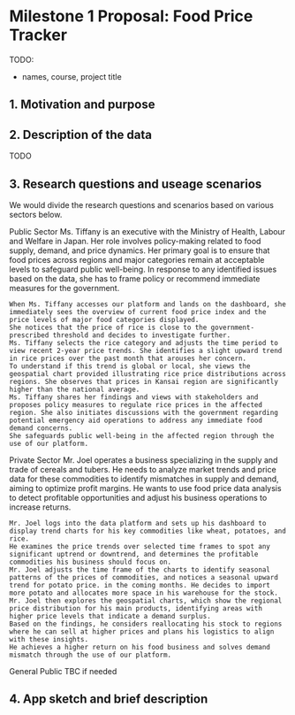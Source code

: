 # Milestone 1 Proposal: Food Price Tracker
TODO: 
- names, course, project title

## 1. Motivation and purpose


## 2. Description of the data
TODO


## 3. Research questions and useage scenarios
We would divide the research questions and scenarios based on various sectors below.

Public Sector
Ms. Tiffany is an executive with the Ministry of Health, Labour and Welfare in Japan. Her role involves policy-making related to food supply, demand, and price dynamics. Her primary goal is to ensure that food prices across regions and major categories remain at acceptable levels to safeguard public well-being. In response to any identified issues based on the data, she has to frame policy or recommend immediate measures for the government.

    When Ms. Tiffany accesses our platform and lands on the dashboard, she immediately sees the overview of current food price index and the price levels of major food categories displayed.
    She notices that the price of rice is close to the government-prescribed threshold and decides to investigate further.
    Ms. Tiffany selects the rice category and adjusts the time period to view recent 2-year price trends. She identifies a slight upward trend in rice prices over the past month that arouses her concern.
    To understand if this trend is global or local, she views the geospatial chart provided illustrating rice price distributions across regions. She observes that prices in Kansai region are significantly higher than the national average.
    Ms. Tiffany shares her findings and views with stakeholders and proposes policy measures to regulate rice prices in the affected region. She also initiates discussions with the government regarding potential emergency aid operations to address any immediate food demand concerns.
    She safeguards public well-being in the affected region through the use of our platform.

Private Sector
Mr. Joel operates a business specializing in the supply and trade of cereals and tubers. He needs to analyze market trends and price data for these commodities to identify mismatches in supply and demand, aiming to optimize profit margins. He wants to use food price data analysis to detect profitable opportunities and adjust his business operations to increase returns.

    Mr. Joel logs into the data platform and sets up his dashboard to display trend charts for his key commodities like wheat, potatoes, and rice.
    He examines the price trends over selected time frames to spot any significant uptrend or downtrend, and determines the profitable commodities his business should focus on.
    Mr. Joel adjusts the time frame of the charts to identify seasonal patterns of the prices of commodities, and notices a seasonal upward trend for potato price. in the coming months. He decides to import more potato and allocates more space in his warehouse for the stock.
    Mr. Joel then explores the geospatial charts, which show the regional price distribution for his main products, identifying areas with higher price levels that indicate a demand surplus.
    Based on the findings, he considers reallocating his stock to regions where he can sell at higher prices and plans his logistics to align with these insights.
    He achieves a higher return on his food business and solves demand mismatch through the use of our platform.

General Public
TBC if needed


## 4. App sketch and brief description